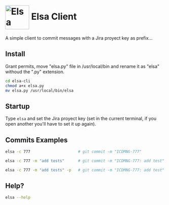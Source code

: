 # <img align="center" src="https://user-images.githubusercontent.com/18221356/131405849-aa3e6b78-df8c-4417-a8bf-91b97338ba68.gif" alt="Elsa" width="75"/> Elsa Client

A simple client to commit messages with a Jira proyect key as prefix...


## Install

Grant permits, move "elsa.py" file in /usr/local/bin and rename it as "elsa" withoud the ".py" extension.
```bash
cd elsa-cli
chmod a+x elsa.py
mv elsa.py /usr/local/bin/elsa
```

## Startup

Type `elsa` and set the Jira proyect key (set in the current terminal, if you open another you'll have to set it up again).


## Commits Examples

```bash
elsa -c 777                     # git commit -m "ICDMNG-777"

elsa -c 777 -m "add tests"      # git commit -m "ICDMNG-777: add test"

elsa -c 777 -m "add tests" -p   # git commit -m "ICDMNG-777: add test" & git push origin ${current_branch}
```

## Help?

```bash
elsa --help
```

